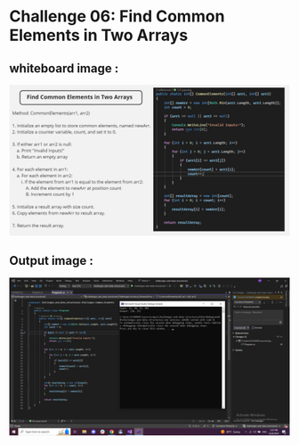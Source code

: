 # Challenge 06: Find Common Elements in Two Arrays

## whiteboard image :
![Common-Elements-WhiteBoard](assets/Common-ElementsWB.jpg) 

## Output image :
![Common-Elements-Output](assets/Common-Elements-Output.png)
